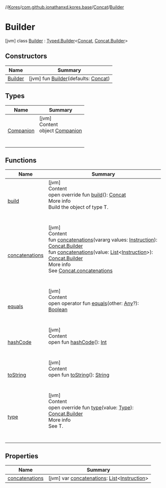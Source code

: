 //[Kores](../../../index.md)/[com.github.jonathanxd.kores.base](../../index.md)/[Concat](../index.md)/[Builder](index.md)



# Builder  
 [jvm] class [Builder](index.md) : [Typed.Builder](../../-typed/-builder/index.md)<[Concat](../index.md), [Concat.Builder](index.md)>    


## Constructors  
  
|  Name|  Summary| 
|---|---|
| <a name="com.github.jonathanxd.kores.base/Concat.Builder/Builder/#com.github.jonathanxd.kores.base.Concat/PointingToDeclaration/"></a>[Builder](-builder.md)| <a name="com.github.jonathanxd.kores.base/Concat.Builder/Builder/#com.github.jonathanxd.kores.base.Concat/PointingToDeclaration/"></a> [jvm] fun [Builder](-builder.md)(defaults: [Concat](../index.md))   <br>


## Types  
  
|  Name|  Summary| 
|---|---|
| <a name="com.github.jonathanxd.kores.base/Concat.Builder.Companion///PointingToDeclaration/"></a>[Companion](-companion/index.md)| <a name="com.github.jonathanxd.kores.base/Concat.Builder.Companion///PointingToDeclaration/"></a>[jvm]  <br>Content  <br>object [Companion](-companion/index.md)  <br><br><br>


## Functions  
  
|  Name|  Summary| 
|---|---|
| <a name="com.github.jonathanxd.kores.base/Concat.Builder/build/#/PointingToDeclaration/"></a>[build](build.md)| <a name="com.github.jonathanxd.kores.base/Concat.Builder/build/#/PointingToDeclaration/"></a>[jvm]  <br>Content  <br>open override fun [build](build.md)(): [Concat](../index.md)  <br>More info  <br>Build the object of type T.  <br><br><br>
| <a name="com.github.jonathanxd.kores.base/Concat.Builder/concatenations/#kotlin.Array[com.github.jonathanxd.kores.Instruction]/PointingToDeclaration/"></a>[concatenations](concatenations.md)| <a name="com.github.jonathanxd.kores.base/Concat.Builder/concatenations/#kotlin.Array[com.github.jonathanxd.kores.Instruction]/PointingToDeclaration/"></a>[jvm]  <br>Content  <br>fun [concatenations](concatenations.md)(vararg values: [Instruction](../../../com.github.jonathanxd.kores/-instruction/index.md)): [Concat.Builder](index.md)  <br>fun [concatenations](concatenations.md)(value: [List](https://kotlinlang.org/api/latest/jvm/stdlib/kotlin.collections/-list/index.html)<[Instruction](../../../com.github.jonathanxd.kores/-instruction/index.md)>): [Concat.Builder](index.md)  <br>More info  <br>See [Concat.concatenations](../concatenations.md)  <br><br><br>
| <a name="kotlin/Any/equals/#kotlin.Any?/PointingToDeclaration/"></a>[equals](../../../com.github.jonathanxd.kores.util/-simple-resolver/index.md#%5Bkotlin%2FAny%2Fequals%2F%23kotlin.Any%3F%2FPointingToDeclaration%2F%5D%2FFunctions%2F-1211764316)| <a name="kotlin/Any/equals/#kotlin.Any?/PointingToDeclaration/"></a>[jvm]  <br>Content  <br>open operator fun [equals](../../../com.github.jonathanxd.kores.util/-simple-resolver/index.md#%5Bkotlin%2FAny%2Fequals%2F%23kotlin.Any%3F%2FPointingToDeclaration%2F%5D%2FFunctions%2F-1211764316)(other: [Any](https://kotlinlang.org/api/latest/jvm/stdlib/kotlin/-any/index.html)?): [Boolean](https://kotlinlang.org/api/latest/jvm/stdlib/kotlin/-boolean/index.html)  <br><br><br>
| <a name="kotlin/Any/hashCode/#/PointingToDeclaration/"></a>[hashCode](../../../com.github.jonathanxd.kores.util/-simple-resolver/index.md#%5Bkotlin%2FAny%2FhashCode%2F%23%2FPointingToDeclaration%2F%5D%2FFunctions%2F-1211764316)| <a name="kotlin/Any/hashCode/#/PointingToDeclaration/"></a>[jvm]  <br>Content  <br>open fun [hashCode](../../../com.github.jonathanxd.kores.util/-simple-resolver/index.md#%5Bkotlin%2FAny%2FhashCode%2F%23%2FPointingToDeclaration%2F%5D%2FFunctions%2F-1211764316)(): [Int](https://kotlinlang.org/api/latest/jvm/stdlib/kotlin/-int/index.html)  <br><br><br>
| <a name="kotlin/Any/toString/#/PointingToDeclaration/"></a>[toString](../../../com.github.jonathanxd.kores.util/-simple-resolver/index.md#%5Bkotlin%2FAny%2FtoString%2F%23%2FPointingToDeclaration%2F%5D%2FFunctions%2F-1211764316)| <a name="kotlin/Any/toString/#/PointingToDeclaration/"></a>[jvm]  <br>Content  <br>open fun [toString](../../../com.github.jonathanxd.kores.util/-simple-resolver/index.md#%5Bkotlin%2FAny%2FtoString%2F%23%2FPointingToDeclaration%2F%5D%2FFunctions%2F-1211764316)(): [String](https://kotlinlang.org/api/latest/jvm/stdlib/kotlin/-string/index.html)  <br><br><br>
| <a name="com.github.jonathanxd.kores.base/Concat.Builder/type/#java.lang.reflect.Type/PointingToDeclaration/"></a>[type](type.md)| <a name="com.github.jonathanxd.kores.base/Concat.Builder/type/#java.lang.reflect.Type/PointingToDeclaration/"></a>[jvm]  <br>Content  <br>open override fun [type](type.md)(value: [Type](https://docs.oracle.com/javase/8/docs/api/java/lang/reflect/Type.html)): [Concat.Builder](index.md)  <br>More info  <br>See T.  <br><br><br>


## Properties  
  
|  Name|  Summary| 
|---|---|
| <a name="com.github.jonathanxd.kores.base/Concat.Builder/concatenations/#/PointingToDeclaration/"></a>[concatenations](concatenations.md)| <a name="com.github.jonathanxd.kores.base/Concat.Builder/concatenations/#/PointingToDeclaration/"></a> [jvm] var [concatenations](concatenations.md): [List](https://kotlinlang.org/api/latest/jvm/stdlib/kotlin.collections/-list/index.html)<[Instruction](../../../com.github.jonathanxd.kores/-instruction/index.md)>   <br>

